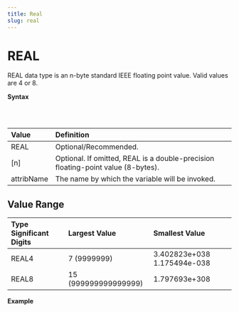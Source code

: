 ```yaml
---
title: Real
slug: real
---
```


# REAL

REAL data type is an n-byte standard IEEE floating point value. Valid values are 4 or 8.

**Syntax**
<pre>
    <EclCode 
    code="REAL[n] attribName">
    </EclCode>
</pre>

| Value | Definition |
| :- | :- |
| REAL | Optional/Recommended. |
| [n] | Optional. If omitted, REAL is a double-precision floating-point value (8-bytes). |
| attribName | The name by which the variable will be invoked. |

## Value Range

| Type Significant Digits | Largest Value | Smallest Value |
| :- | :- | :- |
| REAL4 | 7 (9999999) | 3.402823e+038 1.175494e-038 |
| REAL8 | 15 (999999999999999) | 1.797693e+308 |

**Example**
<pre>
    <EclCode
    id="TypeReal_Exp"
    tryMe="TypeReal_Exp"
    code="/8 REAL Examples. */

    REAL Real_Num1 := 21.2545;
    REAL Real_Num2 := 23.154;

    OUTPUT(Real_Num1, NAMED('Real_Num1'));
    OUTPUT(Real_Num2, NAMED('Real_Num2'));
    OUTPUT( Real_Num1 + Real_Num2, NAMED('TotalSum'));">
    </EclCode>
</pre>
